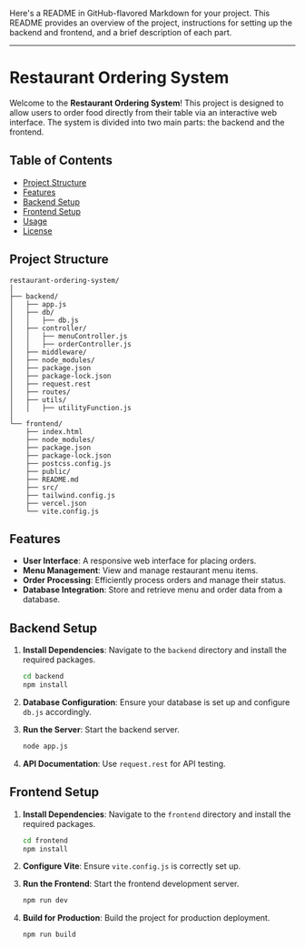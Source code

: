 Here's a README in GitHub-flavored Markdown for your project. This README provides an overview of the project, instructions for setting up the backend and frontend, and a brief description of each part.

---

# Restaurant Ordering System

Welcome to the **Restaurant Ordering System**! This project is designed to allow users to order food directly from their table via an interactive web interface. The system is divided into two main parts: the backend and the frontend.

## Table of Contents

- [Project Structure](#project-structure)
- [Features](#features)
- [Backend Setup](#backend-setup)
- [Frontend Setup](#frontend-setup)
- [Usage](#usage)
- [License](#license)

## Project Structure

```
restaurant-ordering-system/
│
├── backend/
│   ├── app.js
│   ├── db/
│   │   ├── db.js
│   ├── controller/
│   │   ├── menuController.js
│   │   ├── orderController.js
│   ├── middleware/
│   ├── node_modules/
│   ├── package.json
│   ├── package-lock.json
│   ├── request.rest
│   ├── routes/
│   ├── utils/
│   │   ├── utilityFunction.js
│
└── frontend/
    ├── index.html
    ├── node_modules/
    ├── package.json
    ├── package-lock.json
    ├── postcss.config.js
    ├── public/
    ├── README.md
    ├── src/
    ├── tailwind.config.js
    ├── vercel.json
    └── vite.config.js
```

## Features

- **User Interface**: A responsive web interface for placing orders.
- **Menu Management**: View and manage restaurant menu items.
- **Order Processing**: Efficiently process orders and manage their status.
- **Database Integration**: Store and retrieve menu and order data from a database.

## Backend Setup

1. **Install Dependencies**: Navigate to the `backend` directory and install the required packages.

    ```bash
    cd backend
    npm install
    ```

2. **Database Configuration**: Ensure your database is set up and configure `db.js` accordingly.

3. **Run the Server**: Start the backend server.

    ```bash
    node app.js
    ```

4. **API Documentation**: Use `request.rest` for API testing.

## Frontend Setup

1. **Install Dependencies**: Navigate to the `frontend` directory and install the required packages.

    ```bash
    cd frontend
    npm install
    ```

2. **Configure Vite**: Ensure `vite.config.js` is correctly set up.

3. **Run the Frontend**: Start the frontend development server.

    ```bash
    npm run dev
    ```

4. **Build for Production**: Build the project for production deployment.

    ```bash
    npm run build
    ```



